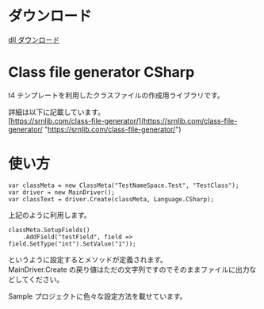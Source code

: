 # ダウンロード

[dll ダウンロード](https://github.com/srnlib/ClassFileGeneratorCSharp/releases "https://github.com/srnlib/ClassFileGeneratorCSharp/releases")

# Class file generator CSharp
t4 テンプレートを利用したクラスファイルの作成用ライブラリです。  

詳細は以下に記載しています。  
[https://srnlib.com/class-file-generator/](https://srnlib.com/class-file-generator/ "https://srnlib.com/class-file-generator/")

# 使い方

```
var classMeta = new ClassMeta("TestNameSpace.Test", "TestClass");
var driver = new MainDriver();
var classText = driver.Create(classMeta, Language.CSharp);
```
上記のように利用します。  
```
classMeta.SetupFields()
    .AddField("testField", field => field.SetType("int").SetValue("1"));
```
というように設定するとメソッドが定義されます。  
MainDriver.Create の戻り値はただの文字列ですのでそのままファイルに出力などしてください。  

Sample プロジェクトに色々な設定方法を載せています。  